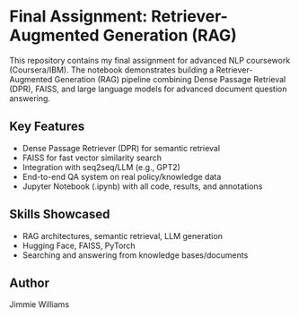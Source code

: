 # Final Assignment: Retriever-Augmented Generation (RAG)

This repository contains my final assignment for advanced NLP coursework (Coursera/IBM). The notebook demonstrates building a Retriever-Augmented Generation (RAG) pipeline combining Dense Passage Retrieval (DPR), FAISS, and large language models for advanced document question answering.

## Key Features
- Dense Passage Retriever (DPR) for semantic retrieval
- FAISS for fast vector similarity search
- Integration with seq2seq/LLM (e.g., GPT2)
- End-to-end QA system on real policy/knowledge data
- Jupyter Notebook (.ipynb) with all code, results, and annotations

## Skills Showcased
- RAG architectures, semantic retrieval, LLM generation
- Hugging Face, FAISS, PyTorch
- Searching and answering from knowledge bases/documents

## Author
Jimmie Williams
